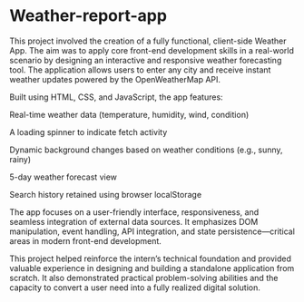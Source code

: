 # Weather-report-app

This project involved the creation of a fully functional, client-side Weather App. The aim was to apply core front-end development skills in a real-world scenario by designing an interactive and responsive weather forecasting tool. The application allows users to enter any city and receive instant weather updates powered by the OpenWeatherMap API.

Built using HTML, CSS, and JavaScript, the app features:

Real-time weather data (temperature, humidity, wind, condition)

A loading spinner to indicate fetch activity

Dynamic background changes based on weather conditions (e.g., sunny, rainy)

5-day weather forecast view

Search history retained using browser localStorage

The app focuses on a user-friendly interface, responsiveness, and seamless integration of external data sources. It emphasizes DOM manipulation, event handling, API integration, and state persistence—critical areas in modern front-end development.

This project helped reinforce the intern’s technical foundation and provided valuable experience in designing and building a standalone application from scratch. It also demonstrated practical problem-solving abilities and the capacity to convert a user need into a fully realized digital solution.

